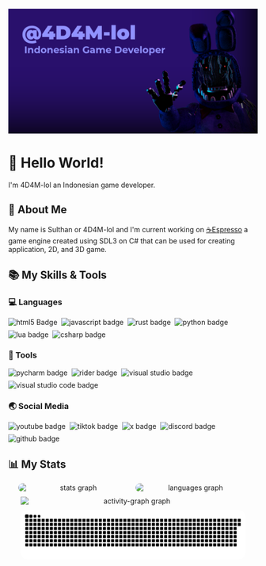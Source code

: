 ![Banner](https://raw.githubusercontent.com/4D4M-lol/4D4M-lol/refs/heads/main/GitHub%20Banner.png)

# 👋 Hello World!

I'm 4D4M-lol an Indonesian game developer.

## 📜 About Me

My name is Sulthan or 4D4M-lol and I'm current working on [☕Espresso](https://github.com/4D4M-lol/Espresso) a game engine created using SDL3 on C# that can be used for creating application, 2D, and 3D game.

## 📚 My Skills & Tools

### 💻 Languages
<div style="display: flex; flex-wrap: wrap; gap: 8px; margin-bottom: 16px;">
    <img src="https://img.shields.io/badge/html5-%23E34F26.svg?style=for-the-badge&logo=html5&logoColor=white" alt="html5 Badge">
    <img src="https://img.shields.io/badge/javascript-%23323330.svg?style=for-the-badge&logo=javascript&logoColor=%23F7DF1E" alt="javascript badge">
    <img src="https://img.shields.io/badge/rust-%23000000.svg?style=for-the-badge&logo=rust&logoColor=white" alt="rust badge">
    <img src="https://img.shields.io/badge/python-3670A0?style=for-the-badge&logo=python&logoColor=ffdd54" alt="python badge">
    <img src="https://img.shields.io/badge/lua-%232C2D72.svg?style=for-the-badge&logo=lua&logoColor=white" alt="lua badge">
    <img src="https://img.shields.io/badge/c%23-%23239120.svg?style=for-the-badge&logo=csharp&logoColor=white" alt="csharp badge">
</div>

### 🔨 Tools
<div style="display: flex; flex-wrap: wrap; gap: 8px; margin-bottom: 16px;">
    <img src="https://img.shields.io/badge/pycharm-143?style=for-the-badge&logo=pycharm&logoColor=black&color=black&labelColor=green" alt="pycharm badge">
    <img src="https://img.shields.io/badge/Rider-000000.svg?style=for-the-badge&logo=Rider&logoColor=white&color=black&labelColor=crimson" alt="rider badge">
    <img src="https://img.shields.io/badge/Visual%20Studio-5C2D91.svg?style=for-the-badge&logo=visual-studio&logoColor=white" alt="visual studio badge">
    <img src="https://img.shields.io/badge/Visual%20Studio%20Code-0078d7.svg?style=for-the-badge&logo=visual-studio-code&logoColor=white" alt="visual studio code badge">
</div>

### 🌏 Social Media
<div style="display: flex; flex-wrap: wrap; gap: 8px; margin-bottom: 16px;">
    <a href="https://www.youtube.com/@dot4d4m_lol" target="_blank" style="text-decoration: none;">
        <img src="https://img.shields.io/badge/YouTube-%23FF0000.svg?style=for-the-badge&logo=YouTube&logoColor=white" alt="youtube badge">
    </a>
    <a href="https://www.tiktok.com/@.4d4m_lol" target="_blank" style="text-decoration: none;">
        <img src="https://img.shields.io/badge/TikTok-%23000000.svg?style=for-the-badge&logo=TikTok&logoColor=white" alt="tiktok badge">
    </a>
    <a href="https://x.com/dot4D4M_lol" target="_blank" style="text-decoration: none;">
        <img src="https://img.shields.io/badge/X-%23000000.svg?style=for-the-badge&logo=X&logoColor=white" alt="x badge">
    </a>
    <a href="https://discord.com/users/982906695867043871" target="_blank" style="text-decoration: none;">
        <img src="https://img.shields.io/badge/Discord-%235865F2.svg?style=for-the-badge&logo=discord&logoColor=white" alt="discord badge">
    </a>
    <a href="https://github.com/4D4M-lol" target="_blank" style="text-decoration: none;">
        <img src="https://img.shields.io/badge/github-%23121011.svg?style=for-the-badge&logo=github&logoColor=white" alt="github badge">
    </a>
</div>

## 📊 My Stats

<div align="center">
    <div style="display: flex; flex-wrap: wrap; justify-content: center; gap: 10px;">
        <img src="https://github-readme-stats.vercel.app/api?username=4D4M-lol&hide_title=false&hide_rank=false&show_icons=true&include_all_commits=true&count_private=true&disable_animations=false&theme=github_dark&locale=en&hide_border=true&order=1" width="45%" alt="stats graph" style="border-radius: 12px;"/>
        <img src="https://github-readme-stats.vercel.app/api/top-langs?username=4D4M-lol&locale=en&hide_title=false&layout=compact&card_width=320&langs_count=5&theme=github_dark&hide_border=true&order=2" width="45%" alt="languages graph" style="border-radius: 12px;"/>
        <img src="https://github-readme-activity-graph.vercel.app/graph?username=4D4M-lol&radius=16&theme=github-dark&hide_border=true&area=true&order=5" width="90%" alt="activity-graph graph"  />
        <img src="https://raw.githubusercontent.com/4D4M-lol/4D4M-lol/output/snake.svg" width="90%" alt="snake animation" style="border-radius: 12px;"/>
    </div>
</div>
